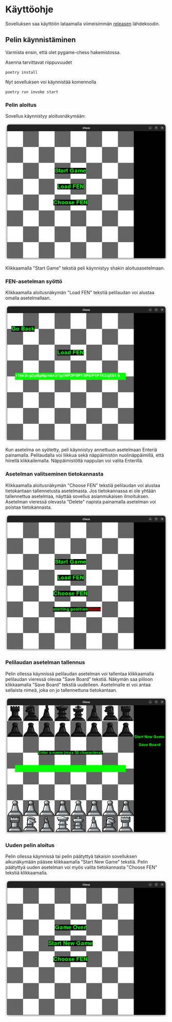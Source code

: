 # Käyttöohje

Sovelluksen saa käyttöön lataamalla viimeisimmän [releasen](https://github.com/sakorh/ot-harjoitustyo/releases) lähdekoodin.

## Pelin käynnistäminen

Varmista ensin, että olet pygame-chess hakemistossa.

Asenna tarvittavat riippuvuudet
 ```
poetry install
 ```
Nyt sovelluksen voi käynnistää komennolla
```
poetry run invoke start
```

### Pelin aloitus

Sovellus käynnistyy aloitusnäkymään:

![aloitusnäkymä](./kuvat/aloitusnakyma.png)

Klikkaamalla "Start Game" tekstiä peli käynnistyy shakin aloitusasetelmaan.

### FEN-asetelman syöttö

Klikkaamalla aloitusnäkymän "Load FEN" tekstiä pelilaudan voi alustaa omalla asetelmallaan.

![load-FEN](./kuvat/load_fen.png)

Kun asetelma on syötetty, peli käynnistyy annettuun asetelmaan Enteriä painamalla. Pelilaudalla voi liikkua sekä näppäimistön nuolinäppäimillä, että hiirellä klikkailemalla. Näppäimistöltä nappulan voi valita Enterillä.

### Asetelman valitseminen tietokannasta

Klikkaamalla aloitusnäkymän "Choose FEN" tekstiä pelilaudan voi alustaa tietokantaan tallennetusta asetelmasta. Jos tietokannassa ei ole yhtään tallennettua asetelmaa, näyttää sovellus asianmukaisen ilmoituksen. Asetelman vieressä olevasta "Delete" napista painamalla asetelman voi poistaa tietokannasta.

![choose-FEN](./kuvat/choose_FEN.png)

### Pelilaudan asetelman tallennus

Pelin ollessa käynnissä pelilaudan asetelman voi tallentaa klikkaamalla pelilaudan vieressä olevaa "Save Board" tekstiä. Näkymän saa piiloon klikkaamalla "Save Board" tekstiä uudelleen. Asetelmalle ei voi antaa sellaista nimeä, joka on jo tallennettuna tietokantaan.

![save-board](./kuvat/save_board.png)

### Uuden pelin aloitus

Pelin ollessa käynnissä tai pelin päätyttyä takaisin sovelluksen alkunäkymään pääsee klikkaamalla "Start New Game" tekstiä. Pelin päätyttyä uuden asetelman voi myös valita tietokannasta "Choose FEN" tekstiä klikkaamalla.

![game-over](./kuvat/game_over.png)
